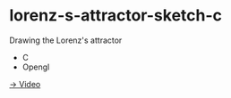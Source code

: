 # lorenz-s-attractor-sketch-c
Drawing the Lorenz's attractor
- C
- Opengl

[-> Video](https://youtu.be/QPfAuCyQJCg)
